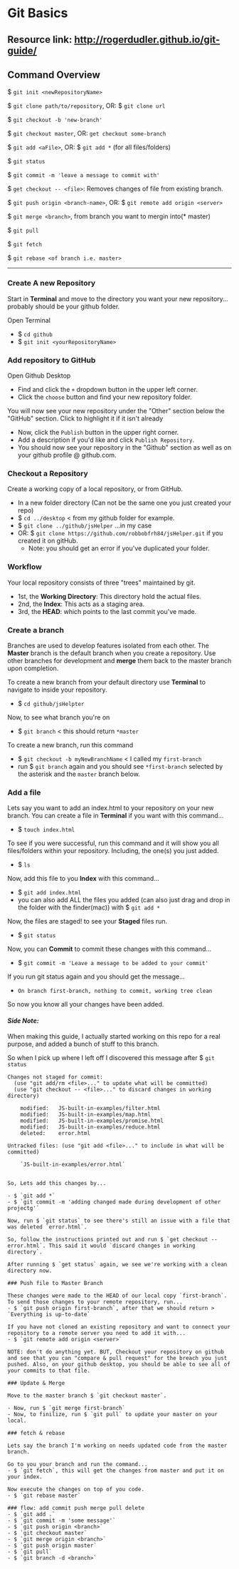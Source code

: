 # Git Basics
Resource link: http://rogerdudler.github.io/git-guide/
----
## Command Overview

$ `git init <newRepositoryName>`

$ `git clone path/to/repository`, OR: $ `git clone url`

$ `git checkout -b 'new-branch'`

$ `git checkout master`, OR: `get checkout some-branch`

$ `git add <aFile>`, OR: $ `git add *` (for all files/folders)

$ `git status`

$ `git commit -m 'leave a message to commit with'`

$ `get checkout -- <file>`: Removes changes of file from existing branch.

$ `git push origin <branch-name>`, OR: $ `git remote add origin <server>`

$ `git merge <branch>`, from branch you want to mergin into(* master)

$ `git pull`

$ `git fetch`

$ `git rebase <of branch i.e. master>`

----

### Create A new Repository
Start in **Terminal** and move to the directory you want your new repository... probably should be your github folder.

Open Terminal
- $ `cd github`
- $ `git init <yourRepositoryName>`

### Add repository to GitHub
Open Github Desktop
- Find and click the `+` dropdown button in the upper left corner.
- Click the `choose` button and find your new repository folder.

You will now see your new repository under the "Other" section below the "GitHub" section. Click to highlight it if it isn't already
- Now, click the `Publish` button in the upper right corner.
- Add a description if you'd like and click `Publish Repository`.
- You should now see your repository in the "Github" section as well as on your github profile @ github.com.

### Checkout a Repository
Create a working copy of a local repository, or from GitHub.
- In a new folder directory (Can not be the same one you just created your repo)
- $ `cd ../desktop` < from my github folder for example.
- $ `git clone ../github/jsHelper` ...in my case
- OR: $ `git clone https://github.com/robbobfrh84/jsHelper.git` if you created it on gitHub.
  - Note: you should get an error if you've duplicated your folder.

### Workflow
Your local repository consists of three "trees" maintained by git.
- 1st, the **Working Directory**: This directory hold the actual files.
- 2nd, the **Index**: This acts as a staging area.
- 3rd, the **HEAD**: which points to the last commit you've made.

### Create a branch
Branches are used to develop features isolated from each other. The **Master** branch is the default branch when you create a repository. Use other branches for development and **merge** them back to the master branch upon completion.

To create a new branch from your default directory use **Terminal** to navigate to inside your repository.
- $ `cd github/jsHelpter`

Now, to see what branch  you're on
- $ `git branch` < this should return `*master`

To create a new branch, run this command
- $ `git checkout -b myNewBranchName` < I called my `first-branch`
- run $ `git branch` again and you should see `*first-branch` selected by the asterisk and the `master` branch below.

### Add a file
Lets say you want to add an index.html to your repository on your new branch. You can create a file in **Terminal** if you want with this command...
- $ `touch index.html`

To see if you were successful, run this command and it will show you all files/folders within your repository. Including, the one(s) you just added.
- $ `ls`

Now, add this file to you **Index** with this command...
- $ `git add index.html`
- you can also add ALL the files you added (can also just drag and drop in the folder with the finder(mac)) with $ `git add *`

Now, the files are staged! to see your **Staged** files run.
- $ `git status`

Now, you can **Commit** to commit these changes with this command...
- $ `git commit -m 'Leave a message to be added to your commit'`

If you run git status again and you should get the message...
- `On branch first-branch, nothing to commit, working tree clean`

So now you know all your changes have been added.

#### *Side Note:*
When making this guide, I actually started working on this repo for a real purpose, and added a bunch of stuff to this branch.

So when I pick up where I left off I discovered this message after $ `git status`
```
Changes not staged for commit:
  (use "git add/rm <file>..." to update what will be committed)
  (use "git checkout -- <file>..." to discard changes in working directory)

	modified:   JS-built-in-examples/filter.html
	modified:   JS-built-in-examples/map.html
	modified:   JS-built-in-examples/promise.html
	modified:   JS-built-in-examples/reduce.html
	deleted:    error.html

Untracked files: (use "git add <file>..." to include in what will be committed)

	`JS-built-in-examples/error.html`


So, Lets add this changes by...

- $ `git add *`
- $ `git commit -m 'adding changed made during development of other projectg'`

Now, run $ `git status` to see there's still an issue with a file that was deleted `error.html`.

So, follow the instructions printed out and run $ `get checkout -- error.html`. This said it would `discard changes in working directory`.

After running $ `get status` again, we see we're working with a clean directory now.

### Push file to Master Branch

These changes were made to the HEAD of our local copy `first-branch`. To send those changes to your remote repository, run...
- $ `git push origin first-branch`, after that we should return > `Everything is up-to-date`

If you have not cloned an existing repository and want to connect your repository to a remote server you need to add it with...
- $ `git remote add origin <server>`

NOTE: don't do anything yet. BUT, Checkout your repository on github and see that you can "compare & pull request" for the breach you just pushed. Also, on your github desktop, you should be able to see all of your commits to that file.

### Update & Merge

Move to the master branch $ `git checkout master`.

- Now, run $ `git merge first-branch`
- Now, to finilize, run $ `git pull` to update your master on your local.

### fetch & rebase

Lets say the branch I'm working on needs updated code from the master branch.

Go to you your branch and run the command...
- $ `git fetch`, this will get the changes from master and put it on your index.

Now execute the changes on top of you code.
- $ `git rebase master`

### flow: add commit push merge pull delete
- $ `git add .`
- $ `git commit -m 'some message'`
- $ `git push origin <branch>`
- $ `git checkout master`
- $ `git merge origin <branch>`
- $ `git push origin master`
- $ `git pull`
- $ `git branch -d <branch>`
